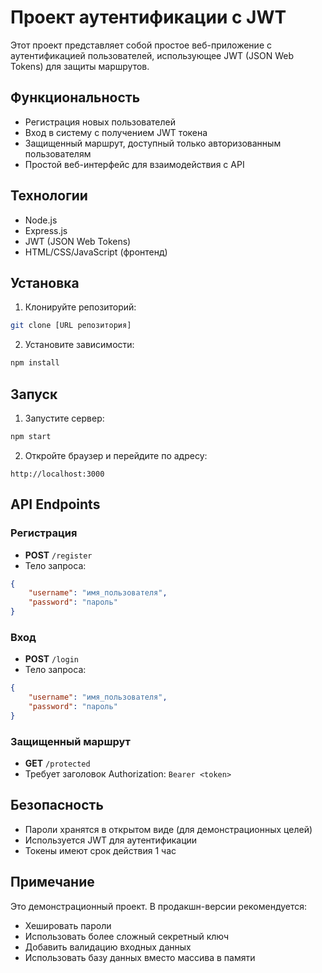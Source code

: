 # Проект аутентификации с JWT

Этот проект представляет собой простое веб-приложение с аутентификацией пользователей, использующее JWT (JSON Web Tokens) для защиты маршрутов.

## Функциональность

- Регистрация новых пользователей
- Вход в систему с получением JWT токена
- Защищенный маршрут, доступный только авторизованным пользователям
- Простой веб-интерфейс для взаимодействия с API

## Технологии

- Node.js
- Express.js
- JWT (JSON Web Tokens)
- HTML/CSS/JavaScript (фронтенд)

## Установка

1. Клонируйте репозиторий:
```bash
git clone [URL репозитория]
```

2. Установите зависимости:
```bash
npm install
```

## Запуск

1. Запустите сервер:
```bash
npm start
```

2. Откройте браузер и перейдите по адресу:
```
http://localhost:3000
```

## API Endpoints

### Регистрация
- **POST** `/register`
- Тело запроса:
```json
{
    "username": "имя_пользователя",
    "password": "пароль"
}
```

### Вход
- **POST** `/login`
- Тело запроса:
```json
{
    "username": "имя_пользователя",
    "password": "пароль"
}
```

### Защищенный маршрут
- **GET** `/protected`
- Требует заголовок Authorization: `Bearer <token>`

## Безопасность

- Пароли хранятся в открытом виде (для демонстрационных целей)
- Используется JWT для аутентификации
- Токены имеют срок действия 1 час

## Примечание

Это демонстрационный проект. В продакшн-версии рекомендуется:
- Хешировать пароли
- Использовать более сложный секретный ключ
- Добавить валидацию входных данных
- Использовать базу данных вместо массива в памяти 